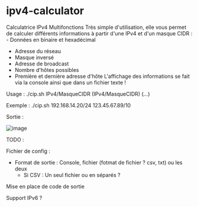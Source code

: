 # ipv4-calculator
Calculatrice IPv4 Multifonctions
Très simple d'utilisation, elle vous permet de calculer différents informations à partir d'une IPv4 et d'un masque CIDR : - Données en binaire et hexadécimal
- Adresse du réseau
- Masque inversé
- Adresse de broadcast
- Nombre d'hôtes possibles
- Première et dernière adresse d'hôte
L'affichage des informations se fait via la console ainsi que dans un fichier texte !

Usage : ./cip.sh IPv4/MasqueCIDR (IPv4/MasqueCIDR) (...)

Exemple : ./cip.sh 192.168.14.20/24 123.45.67.89/10

Sortie :

![image](https://user-images.githubusercontent.com/59097429/116513398-cf9d0880-a8c9-11eb-985c-2ab34f2b9fdc.png)

TODO :

Fichier de config :
  - Format de sortie : Console, fichier (fotmat de fichier ? csv, txt) ou les deux
    - Si CSV : Un seul fichier ou en séparés ?

Mise en place de code de sortie

Support IPv6 ?
